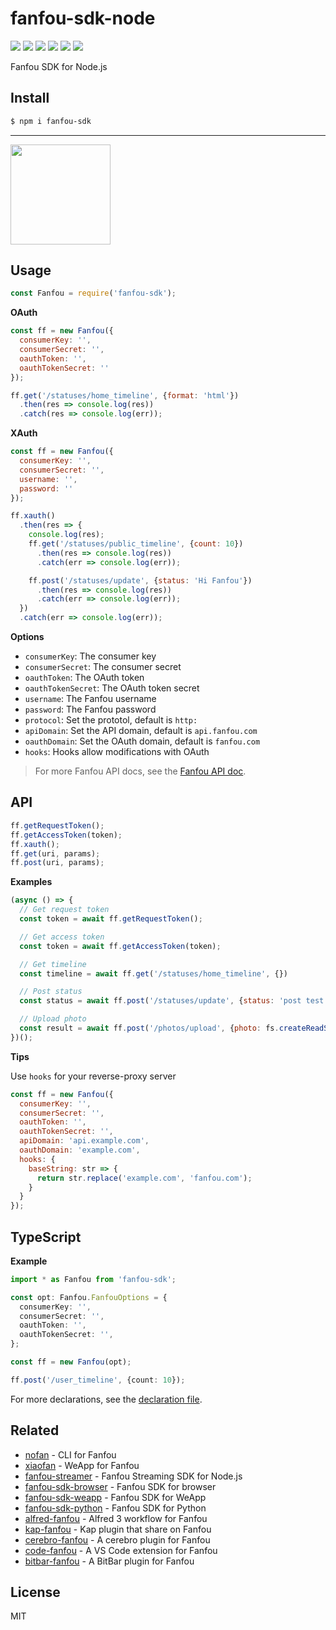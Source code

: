 # fanfou-sdk-node

[![](https://badges.greenkeeper.io/fanfoujs/fanfou-sdk-node.svg)](https://greenkeeper.io/)
[![](https://img.shields.io/travis/fanfoujs/fanfou-sdk-node/master.svg)](https://travis-ci.org/fanfoujs/fanfou-sdk-node)
[![](https://img.shields.io/appveyor/ci/LitoMore/fanfou-sdk-node/master.svg)](https://ci.appveyor.com/project/LitoMore/fanfou-sdk-node)
[![](https://img.shields.io/npm/v/fanfou-sdk.svg)](https://www.npmjs.com/package/fanfou-sdk)
[![](https://img.shields.io/npm/l/fanfou-sdk.svg)](https://github.com/fanfoujs/fanfou-sdk-node/blob/master/LICENSE)
[![](https://img.shields.io/badge/code_style-XO-5ed9c7.svg)](https://github.com/xojs/xo)

Fanfou SDK for Node.js

## Install

```bash
$ npm i fanfou-sdk
```

---

<a href="https://www.patreon.com/LitoMore">
  <img src="https://c5.patreon.com/external/logo/become_a_patron_button@2x.png" width="160">
</a>

## Usage

```javascript
const Fanfou = require('fanfou-sdk');
```

**OAuth**

```javascript
const ff = new Fanfou({
  consumerKey: '',
  consumerSecret: '',
  oauthToken: '',
  oauthTokenSecret: ''
});

ff.get('/statuses/home_timeline', {format: 'html'})
  .then(res => console.log(res))
  .catch(res => console.log(err));
```

**XAuth**

```javascript
const ff = new Fanfou({
  consumerKey: '',
  consumerSecret: '',
  username: '',
  password: ''
});

ff.xauth()
  .then(res => {
    console.log(res);
    ff.get('/statuses/public_timeline', {count: 10})
      .then(res => console.log(res))
      .catch(err => console.log(err));

    ff.post('/statuses/update', {status: 'Hi Fanfou'})
      .then(res => console.log(res))
      .catch(err => console.log(err));
  })
  .catch(err => console.log(err));
```

**Options**

- `consumerKey`: The consumer key
- `consumerSecret`: The consumer secret
- `oauthToken`: The OAuth token
- `oauthTokenSecret`: The OAuth token secret
- `username`: The Fanfou username
- `password`: The Fanfou password
- `protocol`: Set the prototol, default is `http:`
- `apiDomain`: Set the API domain, default is `api.fanfou.com`
- `oauthDomain`: Set the OAuth domain, default is `fanfou.com`
- `hooks`: Hooks allow modifications with OAuth

> For more Fanfou API docs, see the [Fanfou API doc](https://github.com/FanfouAPI/FanFouAPIDoc/wiki).

## API

```javascript
ff.getRequestToken();
ff.getAccessToken(token);
ff.xauth();
ff.get(uri, params);
ff.post(uri, params);
```

**Examples**

```javascript
(async () => {
  // Get request token
  const token = await ff.getRequestToken();

  // Get access token
  const token = await ff.getAccessToken(token);

  // Get timeline
  const timeline = await ff.get('/statuses/home_timeline', {})

  // Post status
  const status = await ff.post('/statuses/update', {status: 'post test'})

  // Upload photo
  const result = await ff.post('/photos/upload', {photo: fs.createReadStream(path), status: 'unicorn'})
})();
```

**Tips**

Use `hooks` for your reverse-proxy server

```javascript
const ff = new Fanfou({
  consumerKey: '',
  consumerSecret: '',
  oauthToken: '',
  oauthTokenSecret: '',
  apiDomain: 'api.example.com',
  oauthDomain: 'example.com',
  hooks: {
    baseString: str => {
      return str.replace('example.com', 'fanfou.com');
    }
  }
});
```

## TypeScript

**Example**

```typescript
import * as Fanfou from 'fanfou-sdk';

const opt: Fanfou.FanfouOptions = {
  consumerKey: '',
  consumerSecret: '',
  oauthToken: '',
  oauthTokenSecret: '',
};

const ff = new Fanfou(opt);

ff.post('/user_timeline', {count: 10});
```

For more declarations, see the [declaration file](https://github.com/fanfoujs/fanfou-sdk-node/blob/master/index.d.ts).

## Related

- [nofan](https://github.com/LitoMore/nofan) - CLI for Fanfou
- [xiaofan](https://github.com/fanfoujs/xiaofan-wechat) - WeApp for Fanfou
- [fanfou-streamer](https://github.com/LitoMore/fanfou-streamer) - Fanfou Streaming SDK for Node.js
- [fanfou-sdk-browser](https://github.com/fanfoujs/fanfou-sdk-browser) - Fanfou SDK for browser
- [fanfou-sdk-weapp](https://github.com/fanfoujs/fanfou-sdk-weapp) - Fanfou SDK for WeApp
- [fanfou-sdk-python](https://github.com/LitoMore/fanfou-sdk-python) - Fanfou SDK for Python
- [alfred-fanfou](https://github.com/LitoMore/alfred-fanfou) - Alfred 3 workflow for Fanfou
- [kap-fanfou](https://github.com/LitoMore/kap-fanfou) - Kap plugin that share on Fanfou
- [cerebro-fanfou](https://github.com/LitoMore/cerebro-fanfou) - A cerebro plugin for Fanfou
- [code-fanfou](https://github.com/LitoMore/code-fanfou) - A VS Code extension for Fanfou
- [bitbar-fanfou](https://github.com/LitoMore/bitbar-fanfou) - A BitBar plugin for Fanfou

## License

MIT
